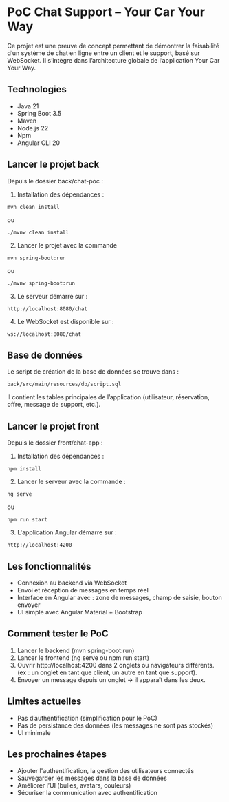 # PoC Chat Support – Your Car Your Way

Ce projet est une preuve de concept permettant de démontrer la faisabilité d’un système de chat en ligne entre un client
et le support, basé sur WebSocket.
Il s’intègre dans l’architecture globale de l’application Your Car Your Way.

## Technologies

- Java 21
- Spring Boot 3.5
- Maven
- Node.js 22
- Npm
- Angular CLI 20

## Lancer le projet back

Depuis le dossier back/chat-poc :

1. Installation des dépendances :
```
mvn clean install
```

ou

```
./mvnw clean install 
```
2. Lancer le projet avec la commande

```
mvn spring-boot:run
```

ou

```
./mvnw spring-boot:run
```

3. Le serveur démarre sur :

```
http://localhost:8080/chat
```

4. Le WebSocket est disponible sur :

```
ws://localhost:8080/chat
```

## Base de données

Le script de création de la base de données se trouve dans :
```
back/src/main/resources/db/script.sql
```

Il contient les tables principales de l’application (utilisateur, réservation, offre, message de support, etc.).

## Lancer le projet front

Depuis le dossier front/chat-app :

1. Installation des dépendances :

```
npm install
```

2. Lancer le serveur avec la commande :

```
ng serve
```

ou

```
npm run start
```

3. L'application Angular démarre sur :

```
http://localhost:4200
```

## Les fonctionnalités

- Connexion au backend via WebSocket 
- Envoi et réception de messages en temps réel
- Interface en Angular avec : zone de messages, champ de saisie, bouton envoyer
- UI simple avec Angular Material + Bootstrap

## Comment tester le PoC

1. Lancer le backend (mvn spring-boot:run)
2. Lancer le frontend (ng serve ou npm run start)
3. Ouvrir http://localhost:4200 dans 2 onglets ou navigateurs différents. (ex : un onglet en tant que client, un autre en tant que support).
4. Envoyer un message depuis un onglet → il apparaît dans les deux.

## Limites actuelles
- Pas d’authentification (simplification pour le PoC)
- Pas de persistance des données (les messages ne sont pas stockés)
- UI minimale

## Les prochaines étapes
- Ajouter l'authentification, la gestion des utilisateurs connectés
- Sauvegarder les messages dans la base de données
- Améliorer l’UI (bulles, avatars, couleurs)
- Sécuriser la communication avec authentification